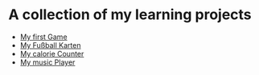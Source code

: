 # A collection of my learning projects


- [My first Game](https://main--golden-bunny-7ec626.netlify.app/)
- [My Fußball Karten](https://effortless-youtiao-55bd02.netlify.app/)
- [My calorie Counter](https://rainbow-meerkat-6ad79a.netlify.app/)
- [My music Player](https://lively-cendol-319e41.netlify.app/)


